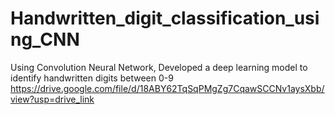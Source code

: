 # Handwritten_digit_classification_using_CNN
Using Convolution Neural Network, Developed a deep learning model to identify handwritten digits between 0-9
https://drive.google.com/file/d/18ABY62TqSqPMgZg7CqawSCCNv1aysXbb/view?usp=drive_link

